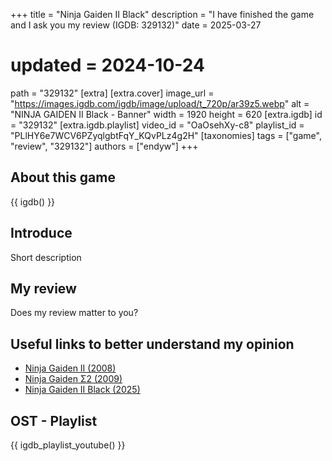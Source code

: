+++
title = "Ninja Gaiden II Black"
description = "I have finished the game and I ask you my review (IGDB: 329132)"
date = 2025-03-27
# updated = 2024-10-24
path = "329132"
[extra]
[extra.cover]
image_url = "https://images.igdb.com/igdb/image/upload/t_720p/ar39z5.webp"
alt = "NINJA GAIDEN II Black - Banner"
width = 1920
height = 620
[extra.igdb]
id = "329132"
[extra.igdb.playlist]
video_id = "OaOsehXy-c8"
playlist_id = "PLlHY6e7WCV6PZyqlgbtFqY_KQvPLz4g2H"
[taxonomies]
tags = ["game", "review", "329132"]
authors = ["endyw"]
+++

## About this game

{{ igdb() }}

## Introduce

Short description

## My review

Does my review matter to you?

## Useful links to better understand my opinion

- [Ninja Gaiden II (2008)](https://www.igdb.com/games/ninja-gaiden-ii)
- [Ninja Gaiden Σ2 (2009)](https://www.igdb.com/games/ninja-gaiden-sigma-2)
- [Ninja Gaiden II Black (2025)](https://www.igdb.com/games/ninja-gaiden-ii-black)

## OST - Playlist

{{ igdb_playlist_youtube() }}
